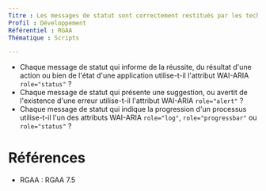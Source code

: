 ```yaml
---
Titre : Les messages de statut sont correctement restitués par les technologies d'assistance.
Profil : Développement
Référentiel : RGAA
Thématique : Scripts

---
```


* Chaque message de statut qui informe de la réussite, du résultat d'une action ou bien de l'état d'une application utilise-t-il l'attribut WAI-ARIA `role="status"` ?
* Chaque message de statut qui présente une suggestion, ou avertit de l'existence d'une erreur utilise-t-il l'attribut WAI-ARIA `role="alert"` ?
* Chaque message de statut qui indique la progression d'un processus utilise-t-il l'un des attributs WAI-ARIA `role="log"`, `role="progressbar"` ou `role="status"` ?


# Références

*   RGAA : RGAA 7.5
